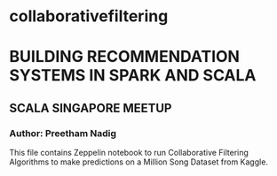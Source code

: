 # collaborativefiltering

# BUILDING RECOMMENDATION SYSTEMS IN SPARK AND SCALA 
## SCALA SINGAPORE MEETUP
### Author: Preetham Nadig

This file contains Zeppelin notebook to run Collaborative Filtering Algorithms to make predictions on a Million Song Dataset from Kaggle.


